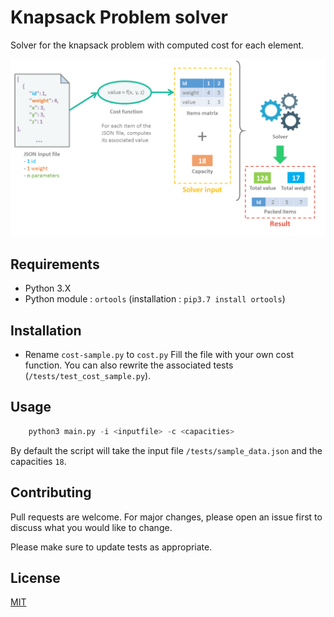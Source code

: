 # Knapsack Problem solver

Solver for the knapsack problem with computed cost for each element.

![Operating diagram](image/operating_diagram.png)

## Requirements

* Python 3.X
* Python module : `ortools` (installation : `pip3.7 install ortools`)

## Installation

* Rename `cost-sample.py` to `cost.py`
Fill the file with your own cost function.
You can also rewrite the associated tests (`/tests/test_cost_sample.py`).

## Usage

```python
    python3 main.py -i <inputfile> -c <capacities>
```

By default the script will take the input file `/tests/sample_data.json` and the capacities `18`.

## Contributing

Pull requests are welcome. For major changes, please open an issue first to discuss what you would like to change.

Please make sure to update tests as appropriate.

## License

[MIT](https://choosealicense.com/licenses/mit/)
